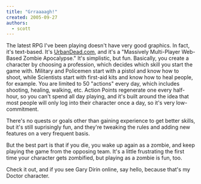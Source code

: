 ```yaml
---
title: "Grraaaagh!"
created: 2005-09-27
authors: 
  - scott
---
```


The latest RPG I've been playing doesn't have very good graphics. In fact, it's text-based. It's [UrbanDead.com](http://urbandead.com/), and it's a "Massively Multi-Player Web-Based Zombie Apocalypse." It's simplistic, but fun. Basically, you create a character by choosing a profession, which decides which skill you start the game with. Military and Policemen start with a pistol and know how to shoot, while Scientists start with first-aid kits and know how to heal people, for example. You are limited to 50 "actions" every day, which includes shooting, healing, walking, etc. Action Points regenerate one every half-hour, so you can't spend all day playing, and it's built around the idea that most people will only log into their character once a day, so it's very low-commitment.

There's no quests or goals other than gaining experience to get better skills, but it's still suprisingly fun, and they're tweaking the rules and adding new features on a very frequent basis.

But the best part is that if you die, you wake up again as a zombie, and keep playing the game from the opposing team. It's a little frustrating the first time your character gets zombified, but playing as a zombie is fun, too.

Check it out, and if you see Gary Dirin online, say hello, because that's my Doctor character.
